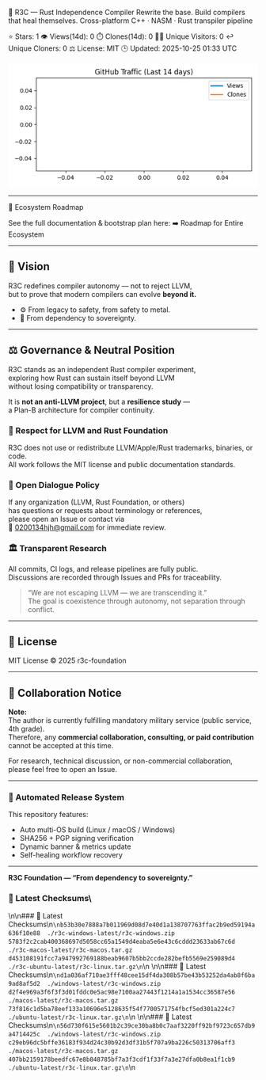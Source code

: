 <!--AUTO-BANNER-START-->
🌸 R3C — Rust Independence Compiler
Rewrite the base. Build compilers that heal themselves.
Cross-platform C++ · NASM · Rust transpiler pipeline

⭐ Stars: 1 👁️ Views(14d): 0 ⏱️ Clones(14d): 0
🧑‍💻 Unique Visitors: 0 ↩️ Unique Cloners: 0
⚖️ License: MIT 🕒 Updated: 2025-10-25 01:33 UTC

![Traffic Graph](traffic_graph.png)

<!--AUTO-BANNER-END-->
---
🔗 Ecosystem Roadmap

See the full documentation & bootstrap plan here:
➡️ Roadmap for Entire Ecosystem

---

## 🧠 Vision
R3C redefines compiler autonomy — not to reject LLVM,  
but to prove that modern compilers can evolve **beyond it.**

- ⚙️ From legacy to safety, from safety to metal.  
- 🧩 From dependency to sovereignty.

---

## ⚖️ Governance & Neutral Position
R3C stands as an independent Rust compiler experiment,  
exploring how Rust can sustain itself beyond LLVM  
without losing compatibility or transparency.

It is **not an anti-LLVM project**, but a **resilience study** —  
a Plan-B architecture for compiler continuity.

### 🧩 Respect for LLVM and Rust Foundation  
R3C does not use or redistribute LLVM/Apple/Rust trademarks, binaries, or code.  
All work follows the MIT license and public documentation standards.

### 🧠 Open Dialogue Policy  
If any organization (LLVM, Rust Foundation, or others)  
has questions or requests about terminology or references,  
please open an Issue or contact via  
📧 0200134hjh@gmail.com for immediate review.

### 🏛️ Transparent Research  
All commits, CI logs, and release pipelines are fully public.  
Discussions are recorded through Issues and PRs for traceability.

> “We are not escaping LLVM — we are transcending it.”  
> The goal is coexistence through autonomy, not separation through conflict.

---

## 📜 License
MIT License © 2025 r3c-foundation

---

## 🤝 Collaboration Notice
**Note:**  
The author is currently fulfilling mandatory military service (public service, 4th grade).  
Therefore, any **commercial collaboration, consulting, or paid contribution**  
cannot be accepted at this time.

For research, technical discussion, or non-commercial collaboration,  
please feel free to open an Issue.

---

### 🧩 Automated Release System
This repository features:
- Auto multi-OS build (Linux / macOS / Windows)
- SHA256 + PGP signing verification
- Dynamic banner & metrics update
- Self-healing workflow recovery

---

**R3C Foundation — “From dependency to sovereignty.”**


### 🔐 Latest Checksums\
\n\n### 🔐 Latest Checksums\n```\nb53b30e7888a7b011969d08d7e40d1a138707763ffac2b9ed59194a636f10e88  ./r3c-windows-latest/r3c-windows.zip
5783f2c2cab400368697d5058cc65a1549d4eaba5e6e43c6cddd23633ab67c6d  ./r3c-macos-latest/r3c-macos.tar.gz
d453108191fcc7a947992769188beab9607b5bb2ccde282befb5569e259089d4  ./r3c-ubuntu-latest/r3c-linux.tar.gz\n```\n
\n\n### 🔐 Latest Checksums\n```\nd1a036af710ae3fff48cee15df4da308b57be43b53252da4ab8f6ba9ad8af5d2  ./windows-latest/r3c-windows.zip
d2f4e969a3f6f3f3d01fddc0e5ac98e7100aa27443f1214a1a1534cc36587e56  ./macos-latest/r3c-macos.tar.gz
73f816c1d5ba78eef133a10696e5128635f54f7700571754fbcf5ed301a224c7  ./ubuntu-latest/r3c-linux.tar.gz\n```\n
\n\n### 🔐 Latest Checksums\n```\n56d730f615e5601b2c39ce30ba8b0c7aaf3220ff92bf9723c657db9a4714425c  ./windows-latest/r3c-windows.zip
c29eb96dc5bffe36183f934d24c30b92d3df31b5f707a9ba226c50313706aff3  ./macos-latest/r3c-macos.tar.gz
407bb2159178beedfc67e8b848785bf7a3f3cdf1f33f7a3e27dfa0b8ea1f1cb9  ./ubuntu-latest/r3c-linux.tar.gz\n```\n
